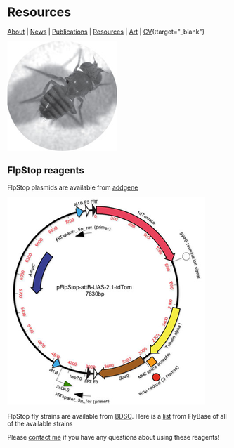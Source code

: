 # Resources
[About](https://evettita.github.io) | [News](https://evettita.github.io/news) | [Publications](https://evettita.github.io/publications) | [Resources](https://evettita.github.io/resources) | [Art](https://evettita.github.io/coverart) | [CV](images/CV_Yvette_Fisher_2018_April.pdf){:target="_blank"}

![flyimage](images/apterousFly_250_250.jpg "Wingless fly") 


## FlpStop reagents
FlpStop plasmids are available from [addgene](https://www.addgene.org/browse/article/25565/)

![plasmid](images/flpStopPlasmidMap_450_473.jpg "FlpStop plasmid map") 

FlpStop fly strains are available from [BDSC](https://bdsc.indiana.edu/).  Here is a [list](http://flybase.org/hitlist/FBtp0116718/to/FBti#/page/1) from FlyBase of all of the available strains

Please [contact me](https://evettita.github.io) if you have any questions about using these reagents!


